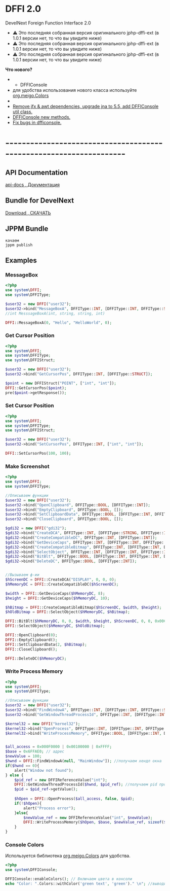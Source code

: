 # DFFI 2.0
DevelNext Foreign Function Interface 2.0

- ⚠ Это последняя собранная версия оригинального jphp-dffi-ext (в 1.0.1 версии нет, то что вы увидите ниже)
- ⚠ Это последняя собранная версия оригинального jphp-dffi-ext (в 1.0.1 версии нет, то что вы увидите ниже)
- ⚠ Это последняя собранная версия оригинального jphp-dffi-ext (в 1.0.1 версии нет, то что вы увидите ниже)

**Что нового?**

- + DFFIConsole
- для удобства использования нового класса используйте [org.meigo.Colors](https://github.com/meigoc/Colors)
- 
- [Remove jfx & awt dependencies, upgrade jna to 5.5, add DFFIConsole util class.](https://github.com/jphp-group/jphp-dffi-ext/commit/6b561fab506ac3e850f994ef278c00344de59dee)
- [DFFIConsole new methods.](https://github.com/jphp-group/jphp-dffi-ext/commit/11306ac801d4933249339cc6bc7e5f8b4997d604)
- [Fix bugs in dfficonsole.](https://github.com/jphp-group/jphp-dffi-ext/commit/04019ca293e969565727e18a46bf1046153f9d9e)

# -------------------------------------------------------------------
## API Documentation
[api-docs , Документация](api-docs/)

## Bundle for DevelNext
[Download , СКАЧАТЬ](https://github.com/meigoc/jphp-dffi-ext/releases)

## JPPM Bundle
```
качаем
jppm publish
```

## Examples

### MessageBox
```php
<?php
use system\DFFI;
use system\DFFIType;

$user32 = new DFFI("user32");
$user32->bind("MessageBoxA", DFFIType::INT, [DFFIType::INT, DFFIType::STRING, DFFIType::STRING, DFFIType::INT]);
//int MesssageBoxA(int, string, string, int)

DFFI::MessageBoxA(0, "Hello", "HelloWorld", 0);
```
### Get Cursor Position
```php
<?php
use system\DFFI;
use system\DFFIType;
use system\DFFIStruct;

$user32 = new DFFI("user32");
$user32->bind("GetCursorPos", DFFIType::INT, [DFFIType::STRUCT]);

$point = new DFFIStruct("POINT", ["int", "int"]);
DFFI::GetCursorPos($point);
pre($point->getResponse());
```
### Set Cursor Position
```php
<?php
use system\DFFI;
use system\DFFIType;
use system\DFFIStruct;

$user32 = new DFFI("user32");
$user32->bind("SetCursorPos", DFFIType::INT, ["int", "int"]);

DFFI::SetCursorPos(100, 100);
```
### Make Screenshot
```php
<?php
use system\DFFI;
use system\DFFIType;

//Описываем функции
$user32 = new DFFI("user32");
$user32->bind("OpenClipboard", DFFIType::BOOL, [DFFIType::INT]);
$user32->bind("EmptyClipboard", DFFIType::BOOL, []);
$user32->bind("SetClipboardData", DFFIType::BOOL, [DFFIType::INT, DFFIType::INT]);
$user32->bind("CloseClipboard", DFFIType::BOOL, []);

$gdi32 = new DFFI("gdi32");
$gdi32->bind("CreateDCA", DFFIType::INT, [DFFIType::STRING, DFFIType::INT, DFFIType::INT, DFFIType::INT]);
$gdi32->bind("CreateCompatibleDC", DFFIType::INT, [DFFIType::INT]);
$gdi32->bind("GetDeviceCaps", DFFIType::INT, [DFFIType::INT, DFFIType::INT]);
$gdi32->bind("CreateCompatibleBitmap", DFFIType::INT, [DFFIType::INT, DFFIType::INT, DFFIType::INT]);
$gdi32->bind("SelectObject", DFFIType::INT, [DFFIType::INT, DFFIType::INT]);
$gdi32->bind("BitBlt", DFFIType::BOOL, [DFFIType::INT, DFFIType::INT, DFFIType::INT, DFFIType::INT, DFFIType::INT, DFFIType::INT, DFFIType::INT, DFFIType::INT, DFFIType::INT]);
$gdi32->bind("DeleteDC", DFFIType::BOOL, [DFFIType::INT]);


//Вызываем ф-ии
$hScreenDC = DFFI::CreateDCA("DISPLAY", 0, 0, 0);
$hMemoryDC = DFFI::CreateCompatibleDC($hScreenDC);

$width = DFFI::GetDeviceCaps($hMemoryDC, 8);
$height = DFFI::GetDeviceCaps($hMemoryDC, 10);

$hBitmap = DFFI::CreateCompatibleBitmap($hScreenDC, $width, $height);
$hOldBitmap = DFFI::SelectObject($hMemoryDC, $hBitmap);

DFFI::BitBlt($hMemoryDC, 0, 0, $width, $height, $hScreenDC, 0, 0, 0x00CC0020);
DFFI::SelectObject($hMemoryDC, $hOldBitmap);

DFFI::OpenClipboard(0);
DFFI::EmptyClipboard();
DFFI::SetClipboardData(2, $hBitmap);
DFFI::CloseClipboard();

DFFI::DeleteDC($hMemoryDC);
```
### Write Process Memory
```php
<?php
use system\DFFI;
use system\DFFIType;

//Описываем функции
$user32 = new DFFI("user32");
$user32->bind("FindWindowA", DFFIType::INT, [DFFIType::INT, DFFIType::STRING]);
$user32->bind("GetWindowThreadProcessId", DFFIType::INT, [DFFIType::INT, DFFIType::REFERENCE]);

$kernel32 = new DFFI("kernel32");
$kernel32->bind("OpenProcess", DFFIType::INT, [DFFIType::INT, DFFIType::BOOL, DFFIType::INT]);
$kernel32->bind("WriteProcessMemory", DFFIType::BOOL, [DFFIType::INT, DFFIType::INT, DFFIType::REFERENCE, DFFIType::INT, DFFIType::INT]);


$all_access = 0x000F0000 | 0x00100000 | 0xFFFF;
$base = 0x6FFAE0; // адрес
$newValue = 100;
$hwnd = DFFI::FindWindowA(null, "MainWindow"]); //получаем хендл окна
if($hwnd == 0){
	alert("Window not found");
} else {
	$pid_ref = new DFFIReferenceValue("int");
	DFFI::GetWindowThreadProcessId($hwnd, $pid_ref); //получаем pid процесса
	$pid = $pid_ref->getValue();
	
	$hOpen = DFFI::OpenProcess($all_access, false, $pid);
	if(!$hOpen){
		alert("Process error");
	}else{
		$newValue_ref = new DFFIReferenceValue("int", $newValue);
		DFFI::WriteProcessMemory($hOpen, $base, $newValue_ref, sizeof($newValue));
	}
}
```
### Console Colors
Используется библиотека [org.meigo.Colors](https://github.com/meigoc/Colors) для удобства.
```php
<?php
use system\DFFIConsole;

DFFIConsole::enableColors(); // Включаем цвета в консоли
echo "Color: ".Colors::withColor('green text', 'green')." \n"; //выводим
```
